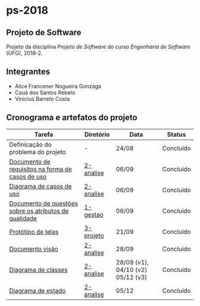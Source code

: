 # ps-2018

## Projeto de Software

Projeto da disciplina _Projeto de Software_ do curso _Engenharia de Software_ (UFG), 2018-2.  

## Integrantes

- Alice Francener Nogueira Gonzaga  
- Cauã dos Santos Rebelo  
- Vinicius Barreto Costa  

## Cronograma e artefatos do projeto

 Tarefa         | Diretório |Data | Status |
----------------|-----------|-------------|--------|
 Definicação do problema do projeto | - | 24/08 | Concluído
 [Documento de requisitos na forma de casos de uso](2-analise/descricao-caso-uso.pdf) | [2-analise](2-analise) | 06/09 | Concluído
 [Diagrama de casos de uso](2-analise/diagrama-caso-de-uso.png) | [2-analise](2-analise) | 06/09 | Concluído
 [Documento de questões sobre os atributos de qualidade](1-gestao/questoes-atributos-qualidade.pdf) | [1-gestao](1-gestao) | 06/09 | Concluído
 [Protótipo de telas](3-projeto/prototipo) | [3-projeto](3-projeto) | 21/09 | Concluído
 [Documento visão](2-analise/documento-visao-sistema.pdf) | [2-analise](2-analise) | 28/09 | Concluído
 [Diagrama de classes](2-analise/diagrama-classes.png) | [2-analise](2-analise) | 28/09 (v1), 04/10 (v2) 05/12 (v3)| Concluído
 [Diagrama de estado](2-analise/diagrama-estado) | [2-analise](2-analise) | 05/12| Concluído
 
